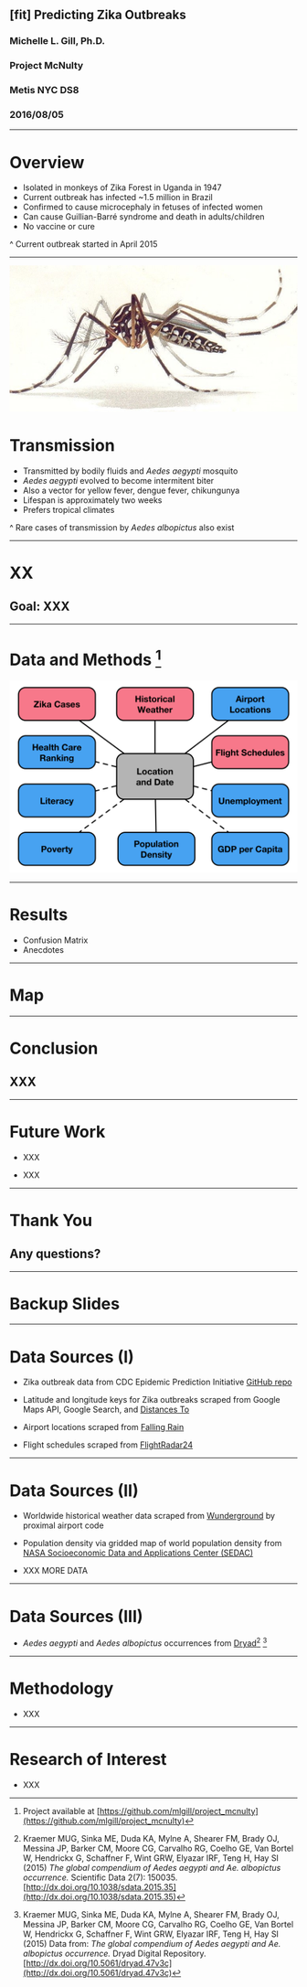 ## [fit] Predicting Zika Outbreaks
### Michelle L. Gill, Ph.D.
### Project McNulty
### Metis NYC DS8
### 2016/08/05  

---

# Overview

* Isolated in monkeys of Zika Forest in Uganda in 1947
* Current outbreak has infected ~1.5 million in Brazil
* Confirmed to cause microcephaly in fetuses of infected women
* Can cause Guillian-Barré syndrome and death in adults/children
* No vaccine or cure

^ Current outbreak started in April 2015

---

![right 90%](aedes-aegypti.jpg)

# Transmission

* Transmitted by bodily fluids and *Aedes aegypti* mosquito
* *Aedes aegypti* evolved to become intermitent biter
* Also a vector for yellow fever, dengue fever, chikungunya
* Lifespan is approximately two weeks
* Prefers tropical climates

^ Rare cases of transmission by *Aedes albopictus* also exist

---

# XX

## **Goal:** XXX

---

# Data and Methods [^1]

![inline](data_sources.png)

[^1]: Project available at [https://github.com/mlgill/project_mcnulty](https://github.com/mlgill/project_mcnulty)

---

# Results

* Confusion Matrix
* Anecdotes

---

# Map

---

# Conclusion

## XXX

---

# Future Work

* XXX

* XXX

---

# Thank You

## Any questions?

---

# Backup Slides

---

# Data Sources (I)

* Zika outbreak data from CDC Epidemic Prediction Initiative [GitHub repo](https://github.com/cdcepi/zika)

* Latitude and longitude keys for Zika outbreaks scraped from Google Maps API, Google Search, and [Distances To](https://www.distancesto.com)

* Airport locations scraped from [Falling Rain](http://fallingrain.com)

* Flight schedules scraped from [FlightRadar24](https://www.flightradar24.com)

---

# Data Sources (II)

* Worldwide historical weather data scraped from [Wunderground](https://www.wunderground.com) by proximal airport code

* Population density via gridded map of world population density from [NASA Socioeconomic Data and Applications Center (SEDAC)](http://sedac.ciesin.columbia.edu/data/set/gpw-v4-population-density)

* XXX MORE DATA

---

# Data Sources (III)

* *Aedes aegypti* and *Aedes albopictus* occurrences from [Dryad](http://dx.doi.org/10.5061/dryad.47v3c/1)[^2] [^3]

[^2]: Kraemer MUG, Sinka ME, Duda KA, Mylne A, Shearer FM, Brady OJ, Messina JP, Barker CM, Moore CG, Carvalho RG, Coelho GE, Van Bortel W, Hendrickx G, Schaffner F, Wint GRW, Elyazar IRF, Teng H, Hay SI (2015) *The global compendium of Aedes aegypti and Ae. albopictus occurrence.* Scientific Data 2(7): 150035. [http://dx.doi.org/10.1038/sdata.2015.35](http://dx.doi.org/10.1038/sdata.2015.35)

[^3]: Kraemer MUG, Sinka ME, Duda KA, Mylne A, Shearer FM, Brady OJ, Messina JP, Barker CM, Moore CG, Carvalho RG, Coelho GE, Van Bortel W, Hendrickx G, Schaffner F, Wint GRW, Elyazar IRF, Teng H, Hay SI (2015) Data from: *The global compendium of Aedes aegypti and Ae. albopictus occurrence.* Dryad Digital Repository. [http://dx.doi.org/10.5061/dryad.47v3c](http://dx.doi.org/10.5061/dryad.47v3c)

---

# Methodology

* XXX

---

# Research of Interest

* XXX

